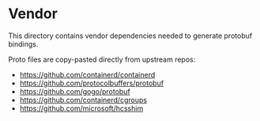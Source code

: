 # Vendor

This directory contains vendor dependencies needed to generate protobuf bindings.

Proto files are copy-pasted directly from upstream repos:
+ https://github.com/containerd/containerd
+ https://github.com/protocolbuffers/protobuf
+ https://github.com/gogo/protobuf
+ https://github.com/containerd/cgroups
+ https://github.com/microsoft/hcsshim
